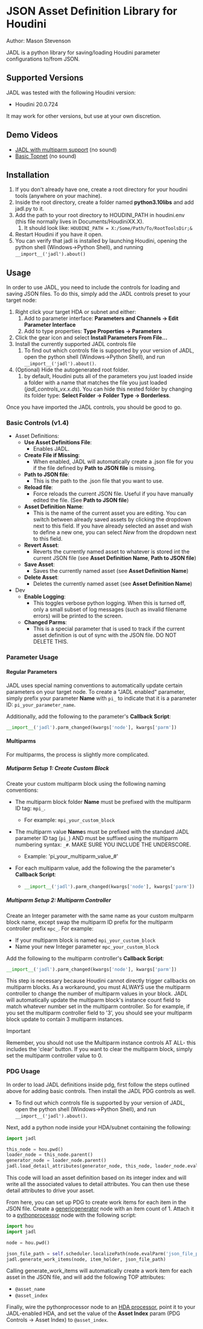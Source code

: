 # JSON Asset Definition Library for Houdini

Author: Mason Stevenson



JADL is a python library for saving/loading Houdini parameter configurations to/from JSON.



## Supported Versions

JADL was tested with the following Houdini version:

* Houdini 20.0.724



It may work for other versions, but use at your own discretion.



## Demo Videos

* [JADL with multiparm support](https://www.youtube.com/watch?v=0B7kYdJUYlY) (no sound)
* [Basic Topnet](https://www.youtube.com/watch?v=SSujIKtIvxA) (no sound)



## Installation

1) If you don't already have one, create a root directory for your houdini tools (anywhere on your machine).
2) Inside the root directory, create a folder named **python3.10libs** and add jadl.py to it.
3) Add the path to your root directory to HOUDINI_PATH in houdini.env (this file normally lives in Documents/HoudiniXX.X).
   1) It should look like: `HOUDINI_PATH = X:/Some/Path/To/RootToolsDir;&`
4) Restart Houdini if you have it open.
5) You can verify that jadl is installed by launching Houdini, opening the python shell (Windows->Python Shell), and running `__import__('jadl').about()` 



## Usage

In order to use JADL, you need to include the controls for loading and saving JSON files. To do this, simply add the JADL controls preset to your target node:

1) Right click your target HDA or subnet and either:
   1) Add to parameter interface: **Parameters and Channels -> Edit Parameter Interface**
   2) Add to type properties: **Type Properties -> Parameters**
2) Click the gear icon and select **Install Parameters From File...**
3) Install the currently supported JADL controls file
   1) To find out which controls file is supported by your version of JADL, open the python shell (Windows->Python Shell), and run `__import__('jadl').about()`.
4) (Optional) Hide the autogenerated root folder.
   1) by default, Houdini puts all of the parameters you just loaded inside a folder with a name that matches the file you just loaded (*jadl_controls_vx.x.ds*). You can hide this nested folder by changing its folder type: **Select Folder -> Folder Type -> Borderless**.



Once you have imported the JADL controls, you should be good to go.



### Basic Controls (v1.4)

* Asset Definitions:
  * **Use Asset Definitions File**:
    * Enables JADL.
  * **Create File if Missing**:
    * When enabled, JADL will automatically create a .json file for you if the file defined by **Path to JSON file** is missing.
  * **Path to JSON file**:
    * This is the path to the .json file that you want to use.
  * **Reload file**:
    * Force reloads the current JSON file. Useful if you have manually edited the file. (See **Path to JSON file**)
  * **Asset Definition Name**:
    * This is the name of the current asset you are editing. You can switch between already saved assets by clicking the dropdown next to this field. If you have already selected an asset and wish to define a new one, you can select *New* from the dropdown next to this field.
  * **Revert Asset**:
    * Reverts the currently named asset to whatever is stored int the current JSON file (see **Asset Definition Name**, **Path to JSON file**)
  * **Save Asset**:
    * Saves the currently named asset (see **Asset Definition Name**)
  * **Delete Asset**:
    * Deletes the currently named asset (see **Asset Definition Name**)
* Dev
  * **Enable Logging**:
    * This toggles verbose python logging. When this is turned off, only a small subset of log messages (such as invalid filename errors) will be printed to the screen.
  * **Changed Parms**:
    * This is a special parameter that is used to track if the current asset definition is out of sync with the JSON file. DO NOT DELETE THIS.



### Parameter Usage

#### Regular Parameters

JADL uses special naming conventions to automatically update certain parameters on your target node. To create a "JADL enabled" parameter, simply prefix your parameter **Name** with `pi_` to indicate that it is a parameter ID: `pi_your_parameter_name`.



Additionally, add the following to the parameter's **Callback Script**:

```py
__import__('jadl').parm_changed(kwargs['node'], kwargs['parm'])
```



#### Multiparms

For multiparms, the process is slightly more complicated. 



##### Mutiparm Setup 1: Create Custom Block

Create your custom multiparm block using the following naming conventions:

* The multiparm block folder **Name** must be prefixed with the multiparm ID tag: `mpi_`.

  * For example: `mpi_your_custom_block`

* The multiparm value **Name**s must be prefixed with the standard JADL parameter ID tag (`pi_`) AND must be suffixed using the multiparm numbering syntax: `_#`. MAKE SURE YOU INCLUDE THE UNDERSCORE.

  * Example: 'pi_your_multiparm_value_#'

* For each multiparm value, add the following the the parameter's **Callback Script**:

  * ```py
    __import__('jadl').parm_changed(kwargs['node'], kwargs['parm'])
    ```



##### Multiparm Setup 2: Multiparm Controller

Create an Integer parameter with the same name as your custom multparm block name, except swap the multiparm ID prefix for the multiparm controller prefix `mpc_`. For example:

* If your multiparm block is named `mpi_your_custom_block`
* Name your new Integer parameter `mpc_your_custom_block`



Add the following to the multiparm controller's **Callback Script**:

```py
__import__('jadl').parm_changed(kwargs['node'], kwargs['parm'])
```



This step is necessary because Houdini cannot directly trigger callbacks on multiparm blocks. As a workaround, you must ALWAYS use the multiparm controller to change the number of multiparm values in your block. JADL will automatically update the multiparm block's instance count field to match whatever number set in the multiparm controller. So for example, if you set the multiparm controller field to '3', you should see your multiparm block update to contain 3 multiparm instances.



> [!important]
>
> Remember, you should not use the Multiparm instance controls AT ALL- this includes the 'clear' button. If you want to clear the multiparm block, simply set the multiparm controller value to 0.



### PDG Usage

In order to load JADL definitions inside pdg, first follow the steps outlined above for adding basic controls. Then install the JADL PDG controls as well.

*  To find out which controls file is supported by your version of JADL, open the python shell (Windows->Python Shell), and run `__import__('jadl').about()`.



Next, add a python node inside your HDA/subnet containing the following:

```py
import jadl

this_node = hou.pwd()
loader_node = this_node.parent()
generator_node = loader_node.parent()
jadl.load_detail_attributes(generator_node, this_node, loader_node.evalParm('asset_index'))
```



This code will load an asset definition based on its integer index and will write all the associated values to detail attributes. You can then use these detail attributes to drive your asset.



From here, you can set up PDG to create work items for each item in the JSON file. Create a [genericgenerator](https://www.sidefx.com/docs/houdini/nodes/top/genericgenerator.html) node with an item count of 1. Attach it to a [pythonprocessor](https://www.sidefx.com/docs/houdini/nodes/top/pythonprocessor.html) node with the following script:

```py
import hou
import jadl

node = hou.pwd()

json_file_path = self.scheduler.localizePath(node.evalParm('json_file_path'))
jadl.generate_work_items(node, item_holder, json_file_path)
```



Calling generate_work_items will automatically create a work item for each asset in the JSON file, and will add the following TOP attributes:

* `@asset_name`
* `@asset_index`



Finally, wire the pythonprocessor node to an [HDA processor](https://www.sidefx.com/docs/houdini/nodes/top/hdaprocessor.html), point it to your JADL-enabled HDA, and set the value of the **Asset Index** param (PDG Controls -> Asset Index) to `@asset_index`.
